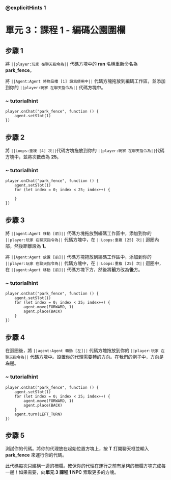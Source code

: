 ### @explicitHints 1

# 單元 3：課程 1 - 編碼公園圍欄

## 步驟 1
將 ``||player:玩家 在聊天指令為||`` 代碼方塊中的 **run** 名稱重新命名為 **park_fence**。

將 ``||Agent:Agent 將物品槽 [1] 設爲使用中||`` 代碼方塊拖放到編碼工作區，並添加到你的 ``||player:玩家 在聊天指令為||`` 代碼方塊中。

### ~ tutorialhint
``` blocks
player.onChat("park_fence", function () {
    agent.setSlot(1)
})
```
## 步驟 2
將 ``||Loops:重複 [4] 次||``代碼方塊拖放到你的 ``||player:玩家 在聊天指令為||``代碼方塊中，並將次數改為 **25**。

### ~ tutorialhint
``` blocks
player.onChat("park_fence", function () {
    agent.setSlot(1)
    for (let index = 0; index < 25; index++) {
    	
    }
})
```

## 步驟 3
將 ``||agent:Agent 移動 [前]||`` 代碼方塊拖放到編碼工作區中，添加到你的 ``||player:玩家 在聊天指令為||`` 代碼方塊中，在 ``||Loops:重複 [25] 次||`` 迴圈內部，然後距離設為 **1**。

將 ``||Agent:Agent 放置 [前]||`` 代碼方塊拖放到編碼工作區中，添加到你的 ``||player:玩家 在聊天指令為||`` 代碼方塊中，在 ``||Loops:重複 [25] 次||`` 迴圈中，在 ``||agent:Agent 移動 [前]||`` 代碼方塊下方，然後將**前**方改為**後**方。

### ~ tutorialhint
``` blocks
player.onChat("park_fence", function () {
    agent.setSlot(1)
    for (let index = 0; index < 25; index++) {
        agent.move(FORWARD, 1)
        agent.place(BACK)
    }
})
```

## 步驟 4
在迴圈後，將 ``||agent:Agent 轉動 [左]||`` 代碼方塊拖放到你的 ``||player:玩家 在聊天指令為||`` 代碼方塊中。設置你的代理需要轉的方向。在我們的例子中，方向是**左**邊。

### ~ tutorialhint
``` blocks
player.onChat("park_fence", function () {
    agent.setSlot(1)
    for (let index = 0; index < 25; index++) {
        agent.move(FORWARD, 1)
        agent.place(BACK)
    }
    agent.turn(LEFT_TURN)
})
```

## 步驟 5
測試你的代碼。將你的代理放在起始位置方塊上，按 **T** 打開聊天框並輸入 **park_fence** 來運行你的代碼。

此代碼每次只建構一邊的柵欄。確保你的代理在運行之前有足夠的柵欄方塊完成每一邊！如果需要，向**單元 3 課程 1 NPC** 索取更多的方塊。
